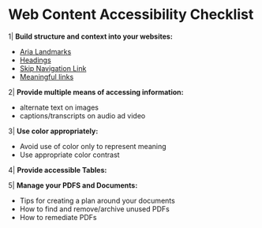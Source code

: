 # Web Content Accessibility Checklist
1| **Build structure and context into your websites:**
- [Aria Landmarks](AriaLandmarks.md) 
- [Headings](Headings.md)
- [Skip Navigation Link](SkipNavigation.md)
- [Meaningful links](Links.md)

2| **Provide multiple means of accessing information:**
- alternate text on images
- captions/transcripts on audio ad video

3| **Use color appropriately:**
- Avoid use of color only to represent meaning
- Use appropriate color contrast 

4| **Provide accessible Tables:**

5| **Manage your PDFS and Documents:**
- Tips for creating a plan around your documents
- How to find and remove/archive unused PDFs
- How to remediate PDFs
